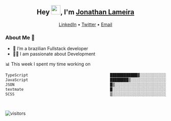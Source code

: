 <h2 align="center">Hey <img src="https://github.com/TheDudeThatCode/TheDudeThatCode/blob/master/Assets/Hi.gif" width="29">, I'm <a href="https://www.linkedin.com/in/jonathanlameira/">Jonathan Lameira</a></h2>
<p align="center">
  <a href="https://www.linkedin.com/in/jonathanlameira/">LinkedIn</a> •
  <a href="https://twitter.com/jlameira">Twitter</a> •
  <a href="mailto:jlameira@gmail.com">Email</a>
</p>

### About Me 🚀
- 🌱  I’m a brazilian Fullstack developer</br>
- 👨‍💻  I am passionate about Development</br>

<!-- ![Jonathan Lameira github stats](https://github-readme-stats.vercel.app/api?username=jlameirameli&show_icons=true&hide_border=true)&nbsp;&nbsp; -->

📊 This week I spent my time working on
<!--START_SECTION:waka-->

```txt
TypeScript                                    ████████████▓░░░░░░░░░░░░   50.06 %
JavaScript                                    ████████▒░░░░░░░░░░░░░░░░   33.27 %
JSON                                          █▒░░░░░░░░░░░░░░░░░░░░░░░   05.95 %
textmate                                      █░░░░░░░░░░░░░░░░░░░░░░░░   03.94 %
SCSS                                          ▒░░░░░░░░░░░░░░░░░░░░░░░░   01.87 %
```

<!--END_SECTION:waka-->

<br />

![visitors](https://visitor-badge.laobi.icu/badge?page_id=jlameira.jlameira)
